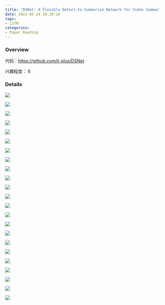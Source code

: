 ```yaml
---
title: "DSNet: A Flexible Detect-to-Summarize Network for Video Summarization"
date: 2021-05-24 10:20:18
tags:
- LSTM
categories:
- Paper Reading
---
```


### Overview

代码：https://github.com/li-plus/DSNet

兴趣程度： 6

<!--more-->

### Details

![](/images/DSNet/2.png)

![](/images/DSNet/3.png)

![](/images/DSNet/6.png)

![](/images/DSNet/7.png)

![](/images/DSNet/8.png)

![](/images/DSNet/9.png)

![](/images/DSNet/10.png)

![](/images/DSNet/11.png)

![](/images/DSNet/12.png)

![](/images/DSNet/13.png)

![](/images/DSNet/14.png)

![](/images/DSNet/15.png)

![](/images/DSNet/16.png)

![](/images/DSNet/17.png)

![](/images/DSNet/18.png)

![](/images/DSNet/19.png)

![](/images/DSNet/20.png)

![](/images/DSNet/21.png)

![](/images/DSNet/22.png)

![](/images/DSNet/23.png)

![](/images/DSNet/24.png)

![](/images/DSNet/25.png)

![](/images/DSNet/26.png)


